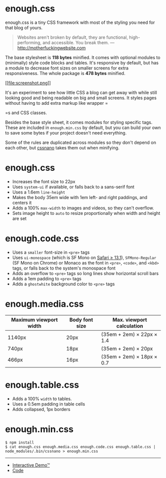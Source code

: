 # enough.css

enough.css is a tiny CSS framework with most of the styling you need for that blog of yours.

> Websites aren't broken by default, they are functional, high-performing, and accessible. You break them. &#x2014; <http://motherfuckingwebsite.com>

The base stylesheet is **118 bytes** minified. It comes with optional modules to (minimally) style code blocks and tables. It's responsive by default, but has a module to decrease font sizes on smaller screens for extra responsiveness. The whole package is **478 bytes** minified.

[[[file:screenshot.png](https://jeffkreeftmeijer.github.io/enough.css/)]]

It's an experiment to see how little CSS a blog can get away with while still looking good and being readable on big and small screens. It styles pages without having to add extra markup like wrapper =<div>=s and CSS classes.

Besides the base style sheet, it comes modules for styling specific tags. These are included in `enough.min.css` by default, but you can build your own to save some bytes if your project doesn't need everything.

Some of the rules are duplicated across modules so they don't depend on each other, but [cssnano](https://cssnano.co) takes them out when minifying.


# enough.css

-   Increases the font size to 22px
-   Uses `system-ui` if available, or falls back to a sans-serif font
-   Uses a 1.6em `line-height`
-   Makes the body 35em wide with 1em left- and right paddings, and centers it
-   Adds a 100% `max-width` to images and videos, so they can't overflow.
-   Sets image height to `auto` to resize proportionally when width and height are set


# enough.code.css

-   Uses a `smaller` font-size in `<pre>` tags
-   Uses `ui-monospace` (which is SF Mono on [Safari ≥ 13.1](https://caniuse.com/extended-system-fonts)), `SFMono-Regular` (SF Mono on Chrome) or Monaco as the font in `<pre>`, `<code>`, and `<kbd>` tags, or falls back to the system's monospace font
-   Adds an overflow to `<pre>` tags so long lines show horizontal scroll bars
-   Adds a 1em padding to `<pre>` tags
-   Adds a `ghostwhite` background color to `<pre>` tags


# enough.media.css

| Maximum viewport width | Body font size | Max. viewport calculation |
|---------------------- |-------------- |------------------------- |
| 1140px                 | 20px           | (35em + 2em) × 22px × 1.4 |
| 740px                  | 18px           | (35em + 2em) × 20px       |
| 466px                  | 16px           | (35em + 2em) × 18px × 0.7 |


# enough.table.css

-   Adds a 100% `width` to tables.
-   Uses a 0.5em padding in table cells
-   Adds collapsed, 1px borders


# enough.min.css

```
$ npm install
$ cat enough.css enough.media.css enough.code.css enough.table.css | node_modules/.bin/cssnano > enough.min.css
```

---

-   [Interactive Demo™](https://jeffkreeftmeijer.github.io/enough.css)
-   [Code](https://github.com/jeffkreeftmeijer/enough.css)
